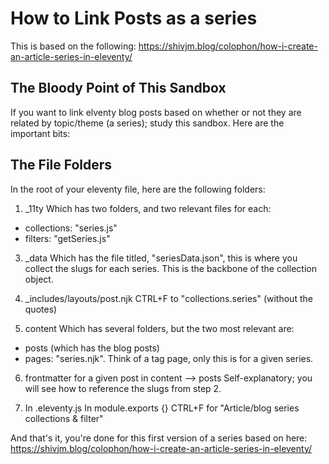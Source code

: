 # How to Link Posts as a series

This is based on the following:
https://shivjm.blog/colophon/how-i-create-an-article-series-in-eleventy/

## The Bloody Point of This Sandbox

If you want to link elventy blog posts based on whether or not they are related by topic/theme (a series);
study this sandbox. Here are the important bits:

## The File Folders

In the root of your eleventy file, here are the following folders:

1. _11ty
  Which has two folders, and two relevant files for each:

  * collections: "series.js"
  * filters: "getSeries.js"

3. _data
  Which has the file titled, "seriesData.json", this is where you collect the slugs for each series. This is the backbone of the collection object.

4. _includes/layouts/post.njk
  CTRL+F to "collections.series" (without the quotes)

5. content
  Which has several folders, but the two most relevant are:
 
  * posts (which has the blog posts)
  * pages: "series.njk". Think of a tag page, only this is for a given series.

6. frontmatter for a given post in content --> posts
  Self-explanatory; you will see how to reference the slugs from step 2.
  
7. In .eleventy.js
  In module.exports {} CTRL+F for "Article/blog series collections & filter" 
  
And that's it, you're done for this first version of a series based on here:
https://shivjm.blog/colophon/how-i-create-an-article-series-in-eleventy/






